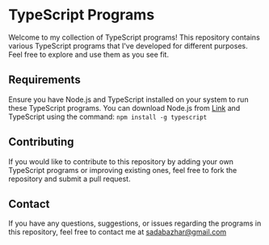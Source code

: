 # TypeScript Programs

Welcome to my collection of TypeScript programs! This repository contains various TypeScript programs that I've developed for different purposes. Feel free to explore and use them as you see fit.

## Requirements

Ensure you have Node.js and TypeScript installed on your system to run these TypeScript programs. You can download Node.js from [Link](https://nodejs.org/en) and TypeScript using the command:  `npm install -g typescript`

## Contributing

If you would like to contribute to this repository by adding your own TypeScript programs or improving existing ones, feel free to fork the repository and submit a pull request.

## Contact

If you have any questions, suggestions, or issues regarding the programs in this repository, feel free to contact me at sadabazhar@gmail.com